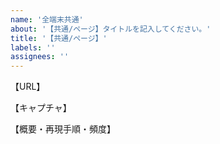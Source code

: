 ```yaml
---
name: '全端末共通'
about: '【共通/ページ】タイトルを記入してください。'
title: '【共通/ページ】'
labels: ''
assignees: ''
---
```


【URL】

【キャプチャ】

【概要・再現手順・頻度】

